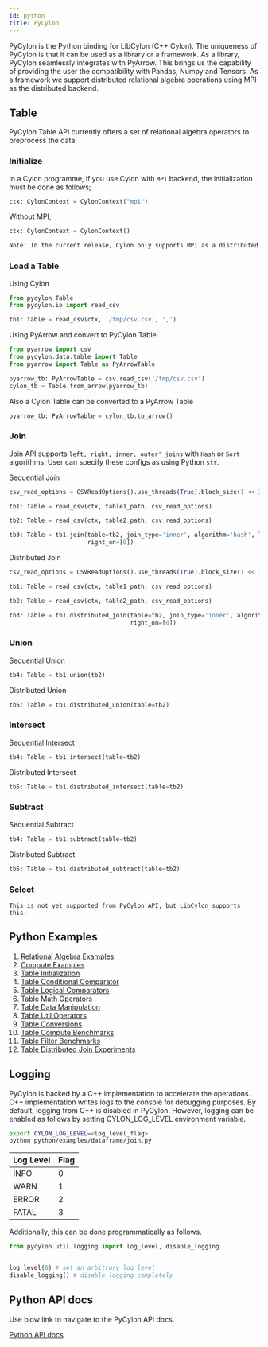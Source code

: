 ```yaml
---
id: python
title: PyCylon
---
```


PyCylon is the Python binding for LibCylon (C++ Cylon). The uniqueness of PyCylon
is that it can be used as a library or a framework. As a library, PyCylon seamlessly
integrates with PyArrow. This brings us the capability of providing the user the
compatibility with Pandas, Numpy and Tensors. As a framework we support distributed
relational algebra operations using MPI as the distributed backend.

## Table

PyCylon Table API currently offers a set of relational algebra operators to
preprocess the data.

### Initialize

In a Cylon programme, if you use Cylon with `MPI` backend, the initialization
must be done as follows;

```python
ctx: CylonContext = CylonContext("mpi")
```

Without MPI,

```python
ctx: CylonContext = CylonContext()
```

```txt
Note: In the current release, Cylon only supports MPI as a distributed backend
```

### Load a Table

Using Cylon

```python
from pycylon Table
from pycylon.io import read_csv

tb1: Table = read_csv(ctx, '/tmp/csv.csv', ',')
```

Using PyArrow and convert to PyCylon Table

```python
from pyarrow import csv
from pycylon.data.table import Table
from pyarrow import Table as PyArrowTable

pyarrow_tb: PyArrowTable = csv.read_csv('/tmp/csv.csv')
cylon_tb = Table.from_arrow(pyarrow_tb)
```

Also a Cylon Table can be converted to a PyArrow Table

```python
pyarrow_tb: PyArrowTable = cylon_tb.to_arrow()
```

### Join

Join API supports `left, right, inner, outer' joins` with
`Hash` or `Sort` algorithms. User can specify these configs
as using Python `str`.

Sequential Join

```python
csv_read_options = CSVReadOptions().use_threads(True).block_size(1 << 30)

tb1: Table = read_csv(ctx, table1_path, csv_read_options)

tb2: Table = read_csv(ctx, table2_path, csv_read_options)

tb3: Table = tb1.join(table=tb2, join_type='inner', algorithm='hash', left_on=[0],
                      right_on=[0])
```

Distributed Join

```python
csv_read_options = CSVReadOptions().use_threads(True).block_size(1 << 30)

tb1: Table = read_csv(ctx, table1_path, csv_read_options)

tb2: Table = read_csv(ctx, table2_path, csv_read_options)

tb3: Table = tb1.distributed_join(table=tb2, join_type='inner', algorithm='hash', left_on=[0],
                                  right_on=[0])
```

### Union

Sequential Union

```python
tb4: Table = tb1.union(tb2)
```

Distributed Union

```python
tb5: Table = tb1.distributed_union(table=tb2)
```

### Intersect

Sequential Intersect

```python
tb4: Table = tb1.intersect(table=tb2)
```

Distributed Intersect

```python
tb5: Table = tb1.distributed_intersect(table=tb2)
```

### Subtract

Sequential Subtract

```python
tb4: Table = tb1.subtract(table=tb2)
```

Distributed Subtract

```python
tb5: Table = tb1.distributed_subtract(table=tb2)
```

### Select

```Note
This is not yet supported from PyCylon API, but LibCylon supports this.
```

## Python Examples

1. [Relational Algebra Examples](https://github.com/cylondata/cylon/blob/master/python/examples/table_relational_algebra.py)
2. [Compute Examples](https://github.com/cylondata/cylon/blob/master/python/examples/table_compute_examples.py)
3. [Table Initialization](https://github.com/cylondata/cylon/blob/master/python/examples/table_initialization.py)
4. [Table Conditional Comparator](https://github.com/cylondata/cylon/blob/master/python/examples/table_comparator_ops.py)
5. [Table Logical Comparators](https://github.com/cylondata/cylon/blob/master/python/examples/table_logical_operators.py)
6. [Table Math Operators](https://github.com/cylondata/cylon/blob/master/python/examples/table_math_operators.py)
7. [Table Data Manipulation](https://github.com/cylondata/cylon/blob/master/python/examples/table_data_setget.py)
8. [Table Util Operators](https://github.com/cylondata/cylon/blob/master/python/examples/table_util_operators.py)
9. [Table Conversions](https://github.com/cylondata/cylon/blob/master/python/examples/table_conversions.py)
10. [Table Compute Benchmarks](https://github.com/cylondata/cylon/blob/master/python/examples/op_benchmark/compute_benchmark.py)
11. [Table Filter Benchmarks](https://github.com/cylondata/cylon/blob/master/python/examples/op_benchmark/filter_benchmark.py)
12. [Table Distributed Join Experiments](https://github.com/cylondata/cylon/blob/master/python/examples/experiments/table_join_dist_test.py)

## Logging

PyCylon is backed by a C++ implementation to accelerate the operations. C++ implementation writes logs to the console for debugging purposes.
By default, logging from C++ is disabled in PyCylon. However, logging can be enabled as follows by setting CYLON_LOG_LEVEL environment variable.

```bash
export CYLON_LOG_LEVEL=<log_level_flag>
python python/examples/dataframe/join.py
```

| Log Level | Flag |
|-----------|------|
| INFO      | 0    |
| WARN      | 1    |
| ERROR     | 2    |
| FATAL     | 3    |

Additionally, this can be done programmatically as follows.

```python
from pycylon.util.logging import log_level, disable_logging


log_level(0) # set an arbitrary log level
disable_logging() # disable logging completely
```

## Python API docs

Use blow link to navigate to the PyCylon API docs.

<a href="/docs/python_api_docs">Python API docs</a>
